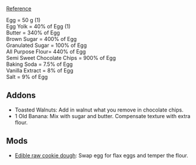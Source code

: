 [Reference](https://bromabakery.com/best-chocolate-chip-cookies/)

Egg = 50 g (1)  
Egg Yolk = 40% of Egg (1)  
Butter = 340% of Egg  
Brown Sugar = 400% of Egg  
Granulated Sugar = 100% of Egg  
All Purpose Flour= 440% of Egg  
Semi Sweet Chocolate Chips = 900% of Egg  
Baking Soda = 7.5% of Egg  
Vanilla Extract = 8% of Egg  
Salt = 9% of Egg

## Addons

- Toasted Walnuts: Add in walnut what you remove in chocolate chips.
- 1 Old Banana: Mix with sugar and butter. Compensate texture with extra flour.

## Mods

- [Edible raw cookie dough](https://bromabakery.com/edible-cookie-dough/): Swap egg for flax eggs and temper the flour.
